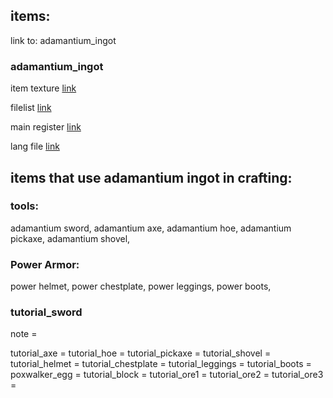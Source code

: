 ## items: 	

link to:
adamantium_ingot

### adamantium_ingot 

item texture [link](https://github.com/SmakrypAB/WhaarghHammer-1.14.4/blob/master/src/main/resources/assets/whaarghhammer/textures/item/adamantium_ingot.png)

filelist [link](https://github.com/SmakrypAB/WhaarghHammer-1.14.4/blob/41874cc925adf76cfffc23f0f1af09dd814beb78/src/main/java/smakrypsletaren/whaarghhammer/lists/ItemList.java#L7)

main register [link](https://github.com/SmakrypAB/WhaarghHammer-1.14.4/blob/41874cc925adf76cfffc23f0f1af09dd814beb78/src/main/java/smakrypsletaren/whaarghhammer/WhaarghHammer.java#L85)

lang file [link](https://github.com/SmakrypAB/WhaarghHammer-1.14.4/blob/41874cc925adf76cfffc23f0f1af09dd814beb78/src/main/resources/assets/whaarghhammer/lang/en_us.json#L2)

## items that use adamantium ingot in crafting:
### tools: 
adamantium sword,
adamantium axe, 
adamantium hoe, 
adamantium pickaxe, 
adamantium shovel,
### Power Armor:
power helmet, 
power chestplate, 
power leggings,
power boots,


### tutorial_sword 
note = 


tutorial_axe = 
tutorial_hoe = 
tutorial_pickaxe = 
tutorial_shovel = 
tutorial_helmet = 
tutorial_chestplate = 
tutorial_leggings = 
tutorial_boots	=
poxwalker_egg	= 
tutorial_block =
tutorial_ore1 = 
tutorial_ore2 = 
tutorial_ore3 = 
